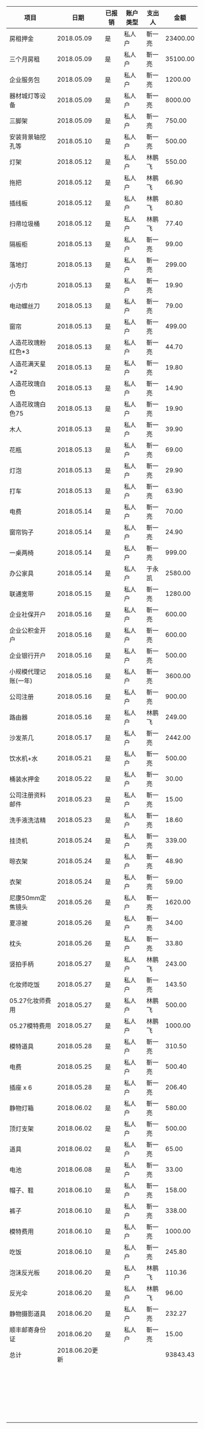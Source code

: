 | **项目**             | **日期**       | **已报销** | **账户类型** | **支出人** | **金额** |
| -------------------- | -------------- | ---------- | ------------ | ---------- | -------- |
| 房租押金             | 2018.05.09     | 是         | 私人户       | 靳一亮     | 23400.00 |
| 三个月房租           | 2018.05.09     | 是         | 私人户       | 靳一亮     | 35100.00 |
| 企业服务包           | 2018.05.09     | 是         | 私人户       | 靳一亮     | 1200.00  |
| 器材城灯等设备       | 2018.05.09     | 是         | 私人户       | 靳一亮     | 8000.00  |
| 三脚架               | 2018.05.09     | 是         | 私人户       | 靳一亮     | 750.00   |
| 安装背景轴挖孔等     | 2018.05.10     | 是         | 私人户       | 靳一亮     | 500.00   |
| 灯架                 | 2018.05.12     | 是         | 私人户       | 林鹏飞     | 550.00   |
| 拖把                 | 2018.05.12     | 是         | 私人户       | 林鹏飞     | 66.90    |
| 插线板               | 2018.05.12     | 是         | 私人户       | 林鹏飞     | 80.80    |
| 扫帚垃圾桶           | 2018.05.12     | 是         | 私人户       | 林鹏飞     | 77.40    |
| 隔板柜               | 2018.05.13     | 是         | 私人户       | 靳一亮     | 99.00    |
| 落地灯               | 2018.05.13     | 是         | 私人户       | 靳一亮     | 299.00   |
| 小方巾               | 2018.05.13     | 是         | 私人户       | 靳一亮     | 19.90    |
| 电动螺丝刀           | 2018.05.13     | 是         | 私人户       | 靳一亮     | 79.00    |
| 窗帘                 | 2018.05.13     | 是         | 私人户       | 靳一亮     | 499.00   |
| 人造花玫瑰粉红色*3   | 2018.05.13     | 是         | 私人户       | 靳一亮     | 44.70    |
| 人造花满天星*2       | 2018.05.13     | 是         | 私人户       | 靳一亮     | 19.80    |
| 人造花玫瑰白色       | 2018.05.13     | 是         | 私人户       | 靳一亮     | 14.90    |
| 人造花玫瑰白色75     | 2018.05.13     | 是         | 私人户       | 靳一亮     | 19.90    |
| 木人                 | 2018.05.13     | 是         | 私人户       | 靳一亮     | 39.90    |
| 花瓶                 | 2018.05.13     | 是         | 私人户       | 靳一亮     | 69.00    |
| 灯泡                 | 2018.05.13     | 是         | 私人户       | 靳一亮     | 29.90    |
| 打车                 | 2018.05.13     | 是         | 私人户       | 靳一亮     | 63.90    |
| 电费                 | 2018.05.14     | 是         | 私人户       | 靳一亮     | 70.00    |
| 窗帘钩子             | 2018.05.14     | 是         | 私人户       | 靳一亮     | 24.90    |
| 一桌两椅             | 2018.05.14     | 是         | 私人户       | 靳一亮     | 999.00   |
| 办公家具             | 2018.05.14     | 是         | 私人户       | 于永凯     | 2580.00  |
| 联通宽带             | 2018.05.15     | 是         | 私人户       | 靳一亮     | 1280.00  |
| 企业社保开户         | 2018.05.16     | 是         | 私人户       | 靳一亮     | 600.00   |
| 企业公积金开户       | 2018.05.16     | 是         | 私人户       | 靳一亮     | 600.00   |
| 企业银行开户         | 2018.05.16     | 是         | 私人户       | 靳一亮     | 500.00   |
| 小规模代理记账(一年) | 2018.05.16     | 是         | 私人户       | 靳一亮     | 3600.00  |
| 公司注册             | 2018.05.16     | 是         | 私人户       | 靳一亮     | 900.00   |
| 路由器               | 2018.05.16     | 是         | 私人户       | 林鹏飞     | 249.00   |
| 沙发茶几             | 2018.05.17     | 是         | 私人户       | 靳一亮     | 2442.00  |
| 饮水机+水            | 2018.05.21     | 是         | 私人户       | 靳一亮     | 500.00   |
| 桶装水押金           | 2018.05.22     | 是         | 私人户       | 靳一亮     | 30.00    |
| 公司注册资料邮件     | 2018.05.23     | 是         | 私人户       | 靳一亮     | 15.00    |
| 洗手液洗洁精         | 2018.05.23     | 是         | 私人户       | 靳一亮     | 18.60    |
| 挂烫机               | 2018.05.24     | 是         | 私人户       | 靳一亮     | 339.00   |
| 晾衣架               | 2018.05.24     | 是         | 私人户       | 靳一亮     | 48.90    |
| 衣架                 | 2018.05.24     | 是         | 私人户       | 靳一亮     | 59.00    |
| 尼康50mm定焦镜头     | 2018.05.26     | 是         | 私人户       | 靳一亮     | 1620.00  |
| 夏凉被               | 2018.05.26     | 是         | 私人户       | 靳一亮     | 34.00    |
| 枕头                 | 2018.05.26     | 是         | 私人户       | 靳一亮     | 33.80    |
| 竖拍手柄             | 2018.05.27     | 是         | 私人户       | 林鹏飞     | 243.00   |
| 化妆师吃饭           | 2018.05.27     | 是         | 私人户       | 靳一亮     | 143.50   |
| 05.27化妆师费用      | 2018.05.27     | 是         | 私人户       | 林鹏飞     | 500.00   |
| 05.27模特费用        | 2018.05.27     | 是         | 私人户       | 林鹏飞     | 1000.00  |
| 模特道具             | 2018.05.28     | 是         | 私人户       | 靳一亮     | 310.50   |
| 电费                 | 2018.05.25     | 是         | 私人户       | 靳一亮     | 500.40   |
| 插座 x 6             | 2018.05.28     | 是         | 私人户       | 靳一亮     | 206.40   |
| 静物灯箱             | 2018.06.02     | 是         | 私人户       | 靳一亮     | 580.00   |
| 顶灯支架             | 2018.06.02     | 是         | 私人户       | 靳一亮     | 500.00   |
| 道具                 | 2018.06.02     | 是         | 私人户       | 靳一亮     | 65.00    |
| 电池                 | 2018.06.08     | 是         | 私人户       | 靳一亮     | 33.00    |
| 帽子、鞋             | 2018.06.10     | 是         | 私人户       | 靳一亮     | 158.00   |
| 裤子                 | 2018.06.10     | 是         | 私人户       | 靳一亮     | 338.00   |
| 模特费用             | 2018.06.10     | 是         | 私人户       | 靳一亮     | 1000.00  |
| 吃饭                 | 2018.06.10     | 是         | 私人户       | 靳一亮     | 245.80   |
| 泡沫反光板           | 2018.06.20     | 是         | 私人户       | 林鹏飞     | 110.36   |
| 反光伞               | 2018.06.20     | 是         | 私人户       | 林鹏飞     | 96.00    |
| 静物摄影道具         | 2018.06.20     | 是         | 私人户       | 靳一亮     | 232.27   |
| 顺丰邮寄身份证       | 2018.06.20     | 是         | 私人户       | 靳一亮     | 15.00    |
| 总计                 | 2018.06.20更新 |            |              |            | 93843.43 |
|                      |                |            |              |            |          |
|                      |                |            |              |            |          |
|                      |                |            |              |            |          |
|                      |                |            |              |            |          |
|                      |                |            |              |            |          |
|                      |                |            |              |            |          |
|                      |                |            |              |            |          |
|                      |                |            |              |            |          |
|                      |                |            |              |            |          |
|                      |                |            |              |            |          |
|                      |                |            |              |            |          |
|                      |                |            |              |            |          |
|                      |                |            |              |            |          |
|                      |                |            |              |            |          |
|                      |                |            |              |            |          |
|                      |                |            |              |            |          |
|                      |                |            |              |            |          |
|                      |                |            |              |            |          |
|                      |                |            |              |            |          |
|                      |                |            |              |            |          |
|                      |                |            |              |            |          |
|                      |                |            |              |            |          |
|                      |                |            |              |            |          |
|                      |                |            |              |            |          |
|                      |                |            |              |            |          |